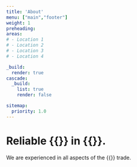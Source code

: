 ```yaml
---
title: 'About'
menu: ["main","footer"]
weight: 1
preheading: 
areas:
# - Location 1
# - Location 2
# - Location 3
# - Location 4

_build:
  render: true
cascade:
  _build:
    list: true
    render: false

sitemap:
  priority: 1.0
---
```


# Reliable **{{<industry>}}** in {{<county>}}.

We are experienced in all aspects of the {{<industry>}} trade.